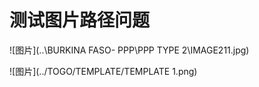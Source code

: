 # 测试图片路径问题

![图片](..\BURKINA FASO- PPP\PPP TYPE 2\IMAGE211.jpg)

![图片](../TOGO/TEMPLATE/TEMPLATE 1.png)

